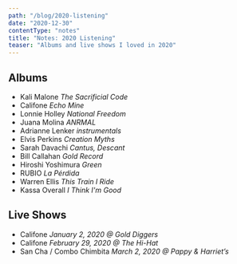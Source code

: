 ```yaml
---
path: "/blog/2020-listening"
date: "2020-12-30"
contentType: "notes"
title: "Notes: 2020 Listening"
teaser: "Albums and live shows I loved in 2020"
---
```


## Albums

- Kali Malone <cite>The Sacrificial Code</cite>
- Califone <cite>Echo Mine</cite>
- Lonnie Holley <cite>National Freedom</cite>
- Juana Molina <cite>ANRMAL</cite>
- Adrianne Lenker <cite>instrumentals</cite>
- Elvis Perkins <cite>Creation Myths</cite>
- Sarah Davachi <cite>Cantus, Descant</cite>
- Bill Callahan <cite>Gold Record</cite>
- Hiroshi Yoshimura <cite>Green</cite>
- RUBIO <cite>La Pérdida</cite>
- Warren Ellis <cite>This Train I Ride</cite>
- Kassa Overall <cite>I Think I'm Good</cite>

## Live Shows

- Califone <cite>January 2, 2020 @ Gold Diggers</cite>
- Califone <cite>February 29, 2020 @ The Hi-Hat</cite>
- San Cha / Combo Chimbita <cite>March 2, 2020 @ Pappy & Harriet’s</cite>
